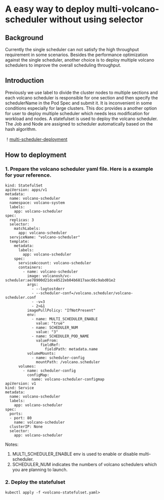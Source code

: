 # A easy way to deploy multi-volcano-scheduler without using selector

## Background

Currently the single scheduler can not satisfy the high throughput requirement in some scenarios. Besides the performance optimization against the single scheduler, another choice is to deploy multiple volcano schedulers to improve the overall scheduling throughput.

## Introduction
Previously we use label to divide the cluster nodes to multiple sections and each volcano scheduler is responsible for one section and then specify the schedulerName in the Pod Spec and submit it. It is inconvenient in some conditions especially for large clusters. This doc provides a another option for user to deploy multiple scheduler which needs less modification for workload and nodes.
A statefulset is used to deploy the volcano scheduler. The Job and Node are assigned to scheduler automatically based on the hash algorithm. 

！[multi-scheduler-deployment](images/multi-volcano-schedulers-without-using-selector.png) 

## How to deployment

### 1. Prepare the volcano scheduler yaml file. Here is a example for your reference.
```
kind: StatefulSet
apiVersion: apps/v1
metadata:
  name: volcano-scheduler
  namespace: volcano-system
  labels:
    app: volcano-scheduler
spec:
  replicas: 3
  selector:
    matchLabels:
      app: volcano-scheduler
  serviceName: "volcano-scheduler"
  template:
    metadata:
      labels:
        app: volcano-scheduler
    spec:
      serviceAccount: volcano-scheduler
      containers:
        - name: volcano-scheduler
          image: volcanosh/vc-scheduler:ae78900d21dce8522eb04b6817aac66c9abd01e2
          args:
            - --logtostderr
            - --scheduler-conf=/volcano.scheduler/volcano-scheduler.conf
            - -v=3
            - 2>&1
          imagePullPolicy: "IfNotPresent"
          env:
            - name: MULTI_SCHEDULER_ENABLE
              value: "true"
            - name: SCHEDULER_NUM
              value: "3"
            - name: SCHEDULER_POD_NAME
              valueFrom:
                fieldRef:
                  fieldPath: metadata.name
          volumeMounts:
            - name: scheduler-config
              mountPath: /volcano.scheduler
      volumes:
        - name: scheduler-config
          configMap:
            name: volcano-scheduler-configmap
apiVersion: v1
kind: Service
metadata:
  name: volcano-scheduler
  labels:
    app: volcano-scheduler
spec:
  ports:
  - port: 80
    name: volcano-scheduler
  clusterIP: None
  selector:
    app: volcano-scheduler
```            

Notes:
1. MULTI_SCHEDULER_ENABLE env is used to enable or disable  multi-scheduler.
2. SCHEDULER_NUM indicates the numbers of volcano schedulers which you are planning to launch.

### 2. Deploy the statefulset
```
kubectl apply -f <volcano-statefulset.yaml>
```

